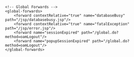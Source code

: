 	<!-- Global Forwards -->
	<global-forwards>
		<forward contextRelative="true" name="databaseBusy" path="/jsp/databasebusy.jsp"/>
		<forward contextRelative="true" name="fatalException" path="/jsp/error.jsp"/>
		<forward name="sessionExpired" path="/global.do?method=oamLogout"/>
		<forward name="popupSessionExpired" path="/global.do?method=oamLogout"/>
	</global-forwards>
